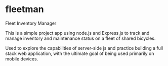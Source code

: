# fleetman
Fleet Inventory Manager

This is a simple project app using node.js and Express.js to track and manage
inventory and maintenance status on a fleet of shared bicycles.

Used to explore the capabilities of server-side js and practice building
a full stack web application, with the ultimate goal of being used
primarily on mobile devices.
